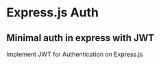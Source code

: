 # Express.js Auth

## Minimal auth in express with JWT

Implement JWT for Authentication on Express.js
